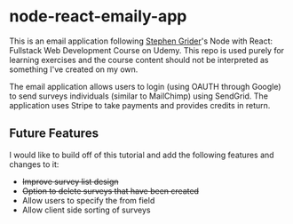 # node-react-emaily-app
This is an email application following [Stephen Grider](https://twitter.com/ste_grider)'s Node with React: Fullstack Web Development Course on Udemy. This repo is used purely for learning exercises and the course content should not be interpreted as something I've created on my own.

The email application allows users to login (using OAUTH through Google) to send surveys individuals (similar to MailChimp) using SendGrid. The application uses Stripe to take payments and provides credits in return.

## Future Features
I would like to build off of this tutorial and add the following features and changes to it:
* ~~Improve survey list design~~
* ~~Option to delete surveys that have been created~~
* Allow users to specify the from field
* Allow client side sorting of surveys

